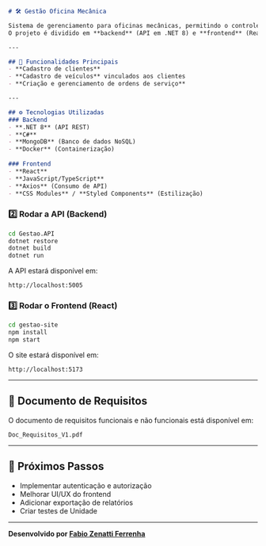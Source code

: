 ```markdown
# 🛠️ Gestão Oficina Mecânica

Sistema de gerenciamento para oficinas mecânicas, permitindo o controle de clientes, veículos, ordens de serviço.
O projeto é dividido em **backend** (API em .NET 8) e **frontend** (React).

---

## 📌 Funcionalidades Principais
- **Cadastro de clientes**  
- **Cadastro de veículos** vinculados aos clientes  
- **Criação e gerenciamento de ordens de serviço**  

---

## ⚙️ Tecnologias Utilizadas
### Backend
- **.NET 8** (API REST)
- **C#**
- **MongoDB** (Banco de dados NoSQL)
- **Docker** (Containerização)
  
### Frontend
- **React**
- **JavaScript/TypeScript**
- **Axios** (Consumo de API)
- **CSS Modules** / **Styled Components** (Estilização)
````

### 2️⃣ Rodar a API (Backend)

```bash
cd Gestao.API
dotnet restore
dotnet build
dotnet run
```

A API estará disponível em:

```
http://localhost:5005
```

### 3️⃣ Rodar o Frontend (React)

```bash
cd gestao-site
npm install
npm start
```

O site estará disponível em:

```
http://localhost:5173
```

---

## 📄 Documento de Requisitos

O documento de requisitos funcionais e não funcionais está disponível em:

```
Doc_Requisitos_V1.pdf
```

---

## 📌 Próximos Passos

* Implementar autenticação e autorização
* Melhorar UI/UX do frontend
* Adicionar exportação de relatórios
* Criar testes de Unidade


---

**Desenvolvido por [Fabio Zenatti Ferrenha](https://github.com/Fabio313)**
